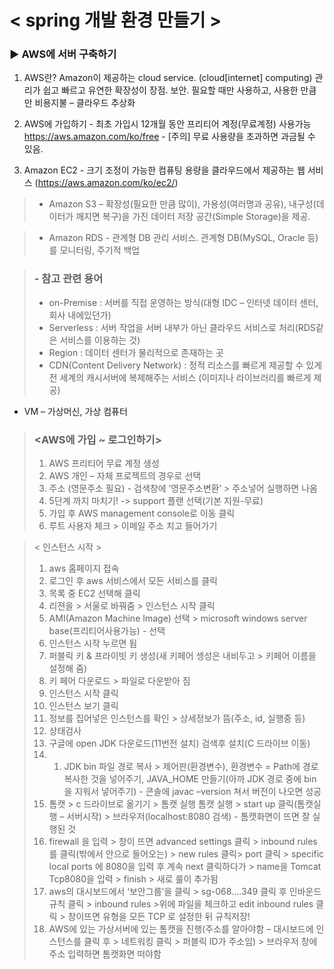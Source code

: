 # < spring 개발 환경 만들기 >
### ▶ AWS에 서버 구축하기

1. AWS란?
   Amazon이 제공하는 cloud service. (cloud[internet] computing)
   관리가 쉽고 빠르고 유연한 확장성이 장점. 보안. 필요할 때만 사용하고, 사용한 만큼만 비용지불 – 클라우드 추상화


2. AWS에 가입하기 - 최초 가입시 12개월 동안 프리티어 계정(무료계정) 사용가능
   https://aws.amazon.com/ko/free - [주의] 무료 사용량을 초과하면 과금될 수 있음.


3. Amazon EC2 - 크기 조정이 가능한 컴퓨팅 용량을 클라우드에서 제공하는 웹 서비스
   (https://aws.amazon.com/ko/ec2/)

> * Amazon S3 – 확장성(필요한 만큼 많이), 가용성(여러명과 공유), 내구성(데이터가 깨지면 복구)을 가진 데이터 저장 공간(Simple Storage)을 제공.

> * Amazon RDS - 관계형 DB 관리 서비스. 관계형 DB(MySQL, Oracle 등)를 모니터링, 주기적 백업

> ### - 참고 관련 용어
>* on-Premise : 서버를 직접 운영하는 방식(대형 IDC – 인터넷 데이터 센터, 회사 내에있던가)
>* Serverless : 서버 작업을 서버 내부가 아닌 클라우드 서비스로 처리(RDS같은 서비스를 이용하는 것)
>* Region : 데이터 센터가 물리적으로 존재하는 곳
>* CDN(Content Delivery Network) : 정적 리소스를 빠르게 제공할 수 있게 전 세계의 캐시서버에 복제해주는 서비스 (이미지나 라이브러리를 빠르게 제공)

- VM – 가상머신, 가상 컴퓨터 

> ### <AWS에 가입 ~ 로그인하기>
>1. AWS 프리티어 무료 계정 생성
>2. AWS 개인 – 자체 프로젝트의 경우로 선택
>3. 주소 (영문주소 필요) - 검색창에 ‘영문주소변환’ > 주소넣어 실행하면 나옴
>4. 5단계 까지 마치기! -> support 플랜 선택(기본 지원-무료)
>5. 가입 후 AWS management console로 이동 클릭
>6. 루트 사용자 체크 > 이메일 주소 치고 들어가기

> < 인스턴스 시작 >
>1. aws 홈페이지 접속
>2. 로그인 후 aws 서비스에서 모든 서비스를 클릭
>3. 목록 중 EC2 선택해 클릭
>4. 리젼을 > 서울로 바꿔줌 > 인스턴스 시작 클릭
>5. AMI(Amazon Machine Image) 선택 > microsoft windows server base(프리티어사용가능) - 선택
>6. 인스턴스 시작 누르면 됨
>7. 퍼블릭 키 & 프라이빗 키 생성(새 키페어 셍성은 내비두고 > 키페어 이름을 설정해 줌)
>8. 키 페어 다운로드 > 파일로 다운받아 짐
>9. 인스턴스 시작 클릭
>10. 인스턴스 보기 클릭
>11. 정보를 집어넣은 인스턴스를 확인 > 상세정보가 뜸(주소, id, 실행중 등)
>12. 상태검사 
>13. 구글에 open JDK 다운로드(11번전 설치) 검색후 설치(C 드라이브 이동)
>14. 1. JDK bin 파일 경로 복사 >  제어판(환경변수), 
> 환경변수 = Path에 경로 복사한 것을 넣어주기, JAVA_HOME 만들기(아까 JDK 경로 	중에 bin을 지워서 넣어주기) - 콘솔에 javac –version 쳐서 버전이 나오면 성공
>15. 톰캣 > c 드라이브로 옮기기 > 톰캣 실행
> 톰캣 실행 > start up 클릭(톰캣실행 – 서버시작) > 브라우저(localhost:8080 검색) - 	톰캣화면이 뜨면 잘 실행된 것
>16. firewall 을 입력 > 창이 뜨면 advanced settings 클릭 > inbound rules를 클릭(밖에서 안으로 들어오는) > new rules 클릭> port 클릭 > specific local ports 에 8080을 입력 후 계속 next 클릭하다가 > name을 Tomcat Tcp8080을 입력 > finish  > 새로 룰이 추가됨
>17. aws의 대시보드에서 ‘보안그룹’을 클릭 > sg-068....349 클릭 후 인바운드 규칙 클릭 > inbound rules >위에 파일을 체크하고 edit inbound rules 클릭 > 창이뜨면 유형을 모든 TCP 로 설정한 뒤 규칙저장!
>18. AWS에 있는 가상서버에 있는 톰캣을 진행(주소를 알아야함 – 대시보드에 인스턴스를 클릭 후 > 네트워킹 클릭 > 퍼블릭 ID가 주소임) > 브라우저 창에 주소 입력하면 톰캣화면 떠야함   

